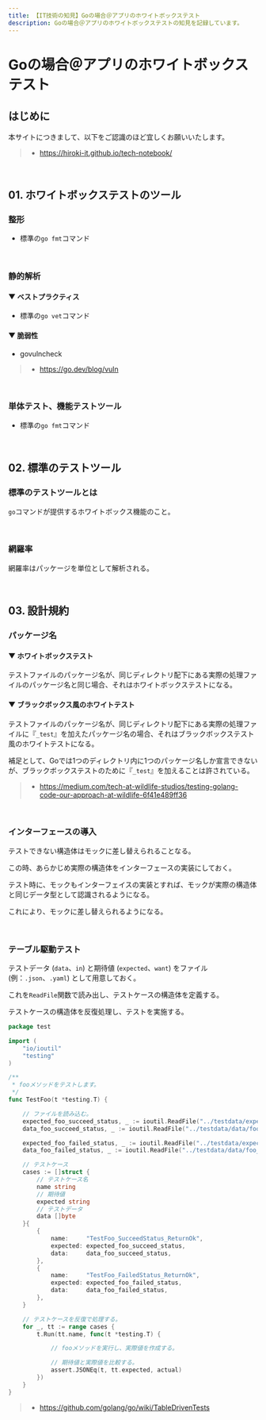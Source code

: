 ```yaml
---
title: 【IT技術の知見】Goの場合＠アプリのホワイトボックステスト
description: Goの場合＠アプリのホワイトボックステストの知見を記録しています。
---
```


# Goの場合＠アプリのホワイトボックステスト

## はじめに

本サイトにつきまして、以下をご認識のほど宜しくお願いいたします。

> - https://hiroki-it.github.io/tech-notebook/

<br>

## 01. ホワイトボックステストのツール

### 整形

- 標準の`go fmt`コマンド

<br>

### 静的解析

#### ▼ ベストプラクティス

- 標準の`go vet`コマンド

#### ▼ 脆弱性

- govulncheck

> - https://go.dev/blog/vuln

<br>

### 単体テスト、機能テストツール

- 標準の`go fmt`コマンド

<br>

## 02. 標準のテストツール

### 標準のテストツールとは

`go`コマンドが提供するホワイトボックス機能のこと。

<br>

### 網羅率

網羅率はパッケージを単位として解析される。

<br>

## 03. 設計規約

### パッケージ名

#### ▼ ホワイトボックステスト

テストファイルのパッケージ名が、同じディレクトリ配下にある実際の処理ファイルのパッケージ名と同じ場合、それはホワイトボックステストになる。

#### ▼ ブラックボックス風のホワイトテスト

テストファイルのパッケージ名が、同じディレクトリ配下にある実際の処理ファイルに『`_test`』を加えたパッケージ名の場合、それはブラックボックステスト風のホワイトテストになる。

補足として、Goでは1つのディレクトリ内に1つのパッケージ名しか宣言できないが、ブラックボックステストのために『`_test`』を加えることは許されている。

> - https://medium.com/tech-at-wildlife-studios/testing-golang-code-our-approach-at-wildlife-6f41e489ff36

<br>

### インターフェースの導入

テストできない構造体はモックに差し替えられることなる。

この時、あらかじめ実際の構造体をインターフェースの実装にしておく。

テスト時に、モックもインターフェイスの実装とすれば、モックが実際の構造体と同じデータ型として認識されるようになる。

これにより、モックに差し替えられるようになる。

<br>

### テーブル駆動テスト

テストデータ (`data`、`in`) と期待値 (`expected`、`want`) をファイル (例：`.json`、`.yaml`) として用意しておく。

これを`ReadFile`関数で読み出し、テストケースの構造体を定義する。

テストケースの構造体を反復処理し、テストを実施する。

```go
package test

import (
	"io/ioutil"
	"testing"
)

/**
 * fooメソッドをテストします。
 */
func TestFoo(t *testing.T) {

	// ファイルを読み込む。
	expected_foo_succeed_status, _ := ioutil.ReadFile("../testdata/expected/foo_succeed_status.json")
	data_foo_succeed_status, _ := ioutil.ReadFile("../testdata/data/foo_succeed_status.json")

	expected_foo_failed_status, _ := ioutil.ReadFile("../testdata/expected/foo_succeed_status.json")
	data_foo_failed_status, _ := ioutil.ReadFile("../testdata/data/foo_succeed_status.json")

	// テストケース
	cases := []struct {
		// テストケース名
		name string
		// 期待値
		expected string
		// テストデータ
		data []byte
	}{
		{
			name:     "TestFoo_SucceedStatus_ReturnOk",
			expected: expected_foo_succeed_status,
			data:     data_foo_succeed_status,
		},
		{
			name:     "TestFoo_FailedStatus_ReturnOk",
			expected: expected_foo_failed_status,
			data:     data_foo_failed_status,
		},
	}

	// テストケースを反復で処理する。
	for _, tt := range cases {
		t.Run(tt.name, func(t *testing.T) {

			// fooメソッドを実行し、実際値を作成する。

			// 期待値と実際値を比較する。
			assert.JSONEq(t, tt.expected, actual)
		})
	}
}
```

> - https://github.com/golang/go/wiki/TableDrivenTests

<br>
